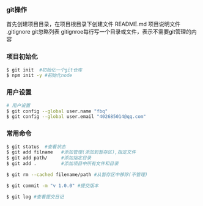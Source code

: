### git操作
首先创建项目目录，在项目根目录下创建文件
README.md 项目说明文件
.gitignore git忽略列表
gitignroe每行写一个目录或文件，表示不需要git管理的内容

### 项目初始化
```bash
$ git init  #初始化一个git仓库
$ npm init -y #初始化node
```

### 用户设置
```bash
# 用户设置
$ git config --global user.name "fbq"
$ git config --global user.email "402685014@qq.com"
```

### 常用命令
```bash
$ git status  #查看状态
$ git add filname   #添加管理(添加到暂存区),指定文件
$ git add path/     #添加指定目录
$ git add .         #添加项目中所有文件和目录

$ git rm --cached filename/path #从暂存区中移除(不管理)

$ git commit -m "v 1.0.0" #提交版本

$ git log #查看提交日记
```